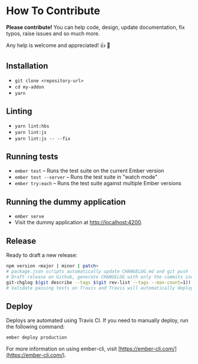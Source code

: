 # How To Contribute

**Please contribute!** You can help code, design, update documentation, fix typos, raise issues and so much more.

Any help is welcome and appreciated! :+1: :tada:

## Installation

* `git clone <repository-url>`
* `cd my-addon`
* `yarn`

## Linting

* `yarn lint:hbs`
* `yarn lint:js`
* `yarn lint:js -- --fix`

## Running tests

* `ember test` – Runs the test suite on the current Ember version
* `ember test --server` – Runs the test suite in "watch mode"
* `ember try:each` – Runs the test suite against multiple Ember versions

## Running the dummy application

* `ember serve`
* Visit the dummy application at [http://localhost:4200](http://localhost:4200).

## Release

Ready to draft a new release:

```sh
npm version <major | minor | patch>
# package.json scripts automatically update CHANGELOG.md and git push
# Draft release on Github, generate CHANGELOG with only the commits included in the latest tag using this command:
git-chglog $(git describe --tags $(git rev-list --tags --max-count=1))
# Validate passing tests on Travis and Travis will automatically deploy (`ember deploy`) and publish (`npm publish`)
```

## Deploy

Deploys are automated using Travis CI. If you need to manually deploy, run the following command:

```sh
ember deploy production
```

For more information on using ember-cli, visit [https://ember-cli.com/](https://ember-cli.com/).